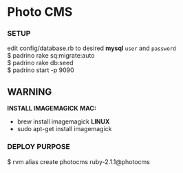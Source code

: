 # Photo CMS

### SETUP
edit config/database.rb to desired **mysql** `user` and `password`  
$ padrino rake sq:migrate:auto  
$ padrino rake db:seed  
$ padrino start -p 9090


## WARNING
**INSTALL IMAGEMAGICK**
**MAC:**
- brew install imagemagick
**LINUX**
- sudo apt-get install imagemagick


### DEPLOY PURPOSE
$ rvm alias create photocms ruby-2.1.1@photocms